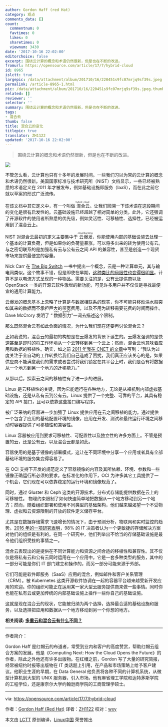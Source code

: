 ```yaml
---
author: Gordon Haff (red Hat)
category: 观点
comments_data: []
count:
  commentnum: 0
  favtimes: 0
  likes: 0
  sharetimes: 0
  viewnum: 3430
date: '2017-10-16 22:02:00'
editorchoice: false
excerpt: 围绕云计算的概念和术语仍然很新，但是也在不断的改进。
fromurl: https://opensource.com/article/17/7/hybrid-cloud
id: 8965
islctt: true
largepic: /data/attachment/album/201710/16/220451s9fc07mrjq9sf39s.jpeg
permalink: /article-8965-1.html
pic: /data/attachment/album/201710/16/220451s9fc07mrjq9sf39s.jpeg.thumb.jpg
related: []
reviewer: ''
selector: ''
summary: 围绕云计算的概念和术语仍然很新，但是也在不断的改进。
tags:
- 混合云
thumb: false
title: 混合云的变化
titlepic: true
translator: ZH1122
updated: '2017-10-16 22:02:00'
---
```



> 
> 围绕云计算的概念和术语仍然很新，但是也在不断的改进。
> 
> 
> 


![](/data/attachment/album/201710/16/220451s9fc07mrjq9sf39s.jpeg)


不管怎么看，云计算也只有十多年的发展时间。一些我们习以为常的云计算的概念和术语仍然很新。美国国家标准与技术研究所（NIST）文档显示，一些已经被熟悉的术语定义在 2011 年才被发布，例如基础设施即服务（IaaS），而在此之前它就以草案的形式广泛流传。


在该文档中其它定义中，有一个叫做<ruby> 混合云 <rt>  hybrid cloud </rt></ruby>。让我们回溯一下该术语在这段期间的变化是很有启发性的。云基础设施已经超越了相对简单的分类。此外，它还强调了开源软件的使用者所熟悉的优先级，例如灵活性、可移植性、选择性，已经被运用到了混合云上。


NIST 对混合云最初的定义主要集中于<ruby> 云爆发 <rt>  cloud bursting </rt></ruby>，你能使用内部的基础设施去处理一个基本的计算负荷，但是如果你的负荷量暴涨，可以将多出来的转为使用公有云。与之密切联系的是加强私有云与公有云之间 API 的兼容性，甚至是创造一个现货市场来提供最便宜的容量。


Nick Carr 在 [The Big Switch](http://www.nicholascarr.com/?page_id=21) 一书中提出一个概念，云是一种计算单元，其与输电网类似。这个故事不错，但是即使在早期，[这种类比的局限性也变得很明显](https://www.cnet.com/news/there-is-no-big-switch-for-cloud-computing/)。计算不是以电流方式呈现的一种物品。需要关注的是，公有云提供商以及 OpenStack 一类的开源云软件激增的新功能，可见许多用户并不仅仅是寻找最便宜的通用计算能力。


云爆发的概念基本上忽略了计算是与数据相联系的现实，你不可能只移动洪水般突如其来的数据而不承担巨大的带宽费用，以及不用为转移需要花费的时间而操作。Dave McCrory 发明了 “<ruby> 数据引力 <rt>  data gravity </rt></ruby>”一词去描述这个限制。


那么既然混合云有如此负面的情况，为什么我们现在还要再讨论混合云？


正如我说的，混合云的最初的构想是在云爆发的背景下诞生的。云爆发强调的是快速甚至是即时的将工作环境从一个云转移到另一个云上；然而，混合云也意味着应用和数据的移植性。确实，如之前 [2011 年我在 CNET 的文章](https://www.cnet.com/news/cloudbursting-or-just-portable-clouds/)中写到：“我认为过度关注于全自动的工作转换给我们自己造成了困扰，我们真正应该关心的是，如果供应商不能满意我们的需求或者尝试将我们锁定在其平台上时，我们是否有将数据从一个地方到另一个地方的迁移能力。”


从那以后，探索云之间的移植性有了进一步的进展。


Linux 是云移植性的关键，因为它能运行在各种地方，无论是从裸机到内部虚拟基础设施，还是从私有云到公有云。Linux 提供了一个完整、可靠的平台，其具有稳定的 API 接口，且可以依靠这些接口编写程序。


被广泛采纳的容器进一步加强了 Linux 提供应用在云之间移植的能力。通过提供一个包含了应用的基础配置环境的镜像，应用在开发、测试和最终运行环境之间移动时容器提供了可移植性和兼容性。


Linux 容器被应用到要求可移植性、可配置性以及独立性的许多方面上。不管是预置的云，还是公有云，以及混合云都是如此。


容器使用的是基于镜像的部署模式，这让在不同环境中分享一个应用或者具有全部基础环境的服务集变得容易了。


在 OCI 支持下开发的规范定义了容器镜像的内容及其所依赖、环境、参数和一些镜像正确运行所必须的要求。在标准化的作用下，OCI 为许多其它工具提供了一个机会，它们现在可以依靠稳定的运行环境和镜像规范了。


同时，通过 Gluster 和 Ceph 这类的开源技术，分布式存储能提供数据在云上的可移植性。 物理约束限制了如何快速简单地把数据从一个地方移动到另一个地方；然而，随着组织部署和使用不同类型的基础架构，他们越来越渴望一个不受物理、虚拟和云资源限制的开放的软件定义储存平台。


尤其是在数据存储需求飞速增长的情况下，由于预测分析，物联网和实时监控的趋势。[2016 年的一项研究表明](https://www.redhat.com/en/technologies/storage/vansonbourne)，98% 的 IT 决策者认为一个更敏捷的存储解决方案对他们的组织是有利的。在同一个研究中，他们列举出不恰当的存储基础设施是最令他们组织受挫的事情之一。


混合云表现出的是提供在不同计算能力和资源之间合适的移植性和兼容性。其不仅仅是将私有云和公有云同时运用在一个应用中。它是一套多种类型的服务，其中的一部分可能是你们 IT 部门建立和操作的，而另一部分可能来源于外部。


它们可能是软件即服务（SaaS）应用的混合，例如邮件和客户关系管理（CRM）。被 Kubernetes 这类开源软件协调在一起的容器平台越来越受新开发应用的欢迎。你的组织可能正在运用某一家大型云服务提供商来做一些事情。同时你也能在私有云或更加传统的内部基础设施上操作一些你自己的基础设施。


这就是现在混合云的现状，它能被归纳为两个选择，选择最合适的基础设施和服务，以及选择把应用和数据从一个地方移动到另一个你想的地方。


**相关阅读: [多重云和混合云有什么不同？](https://enterprisersproject.com/article/2017/7/multi-cloud-vs-hybrid-cloud-whats-difference)**




---


作者简介：


Gordon Haff 是红帽云的布道者，常受到业内和客户的高度赞赏，帮助红帽云组合方案的发展。他是《Computing Next: How the Cloud Opens the Future》的作者，除此之外他还有许多出版物。在红帽之前，Gordon 写了大量的研究简报，经常被纽约时报等出版物在 IT 类话题上引用，在产品和市场策略上给予客户建议。他职业生涯的早期，在 Data General 他负责将各种不同的计算机系统，从微型计算机到大型的 UNIX 服务器，引入市场。他有麻省理工学院和达特茅斯学院的工程学位，还是康奈尔大学约翰逊商学院的工商管理学硕士。




---


via: <https://opensource.com/article/17/7/hybrid-cloud>


作者：[Gordon Haff (Red Hat)](https://opensource.com/users/ghaff) 译者：[ZH1122](https://github.com/ZH1122) 校对：[wxy](https://github.com/wxy)


本文由 [LCTT](https://github.com/LCTT/TranslateProject) 原创编译，[Linux中国](https://linux.cn/) 荣誉推出